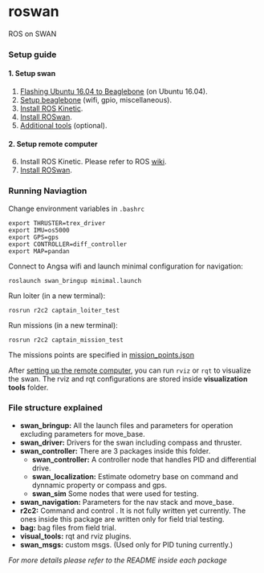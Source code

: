 # roswan
ROS on SWAN

### Setup guide
#### 1. Setup swan
1. [Flashing Ubuntu 16.04 to Beaglebone](./doc/setup_ubuntu.md) (on Ubuntu 16.04).
2. [Setup beaglebone](./doc/setup_beaglebone.md) (wifi, gpio, miscellaneous).
3. [Install ROS Kinetic](./doc/setup_ros.md).
4. [Install ROSwan](./doc/setup_roswan.md).
5. [Additional tools](./doc/swan_addition.md) (optional).
#### 2. Setup remote computer
6. Install ROS Kinetic. Please refer to ROS [wiki](http://wiki.ros.org/kinetic/Installation/Ubuntu).
7. [Install ROSwan](./doc/setup_roswan.md).
###  Running Naviagtion
Change environment variables in `.bashrc`
```
export THRUSTER=trex_driver
export IMU=os5000
export GPS=gps
export CONTROLLER=diff_controller
export MAP=pandan
```
Connect to Angsa wifi and launch minimal configuration for navigation:
```
roslaunch swan_bringup minimal.launch
```
Run loiter (in a new terminal): 
```
rosrun r2c2 captain_loiter_test
```
Run missions (in a new terminal):
```
rosrun r2c2 captain_mission_test
```
The missions points are specified in [mission_points.json](../roswan/r2c2/params/mission_points.json)

After [setting up the remote computer](./doc/setup_roswan.md), you can run `rviz` or `rqt` to visualize the swan. The rviz and rqt configurations are stored inside **visualization tools** folder.
###  File structure explained
- **swan_bringup:** All the launch files and parameters for operation excluding parameters for move_base.
- **swan_driver:** Drivers for the swan including compass and thruster.
- **swan_controller:** There are 3 packages inside this folder.
  - **swan_controller:** A controller node that handles PID and differential drive.
  - **swan_localization:**  Estimate odometry base on command and dynnamic property or compass and gps.
  - **swan_sim** Some nodes that were used for testing.
- **swan_navigation:** Parameters for the nav stack and move_base.
- **r2c2:** Command and control . It is not fully written yet currently. The ones inside this package are written only for field trial testing.
- **bag:** bag files from field trial.
- **visual_tools:** rqt and rviz plugins.
- **swan_msgs:** custom msgs. (Used only for PID tuning currently.)

*For more details please refer to the README inside each package*